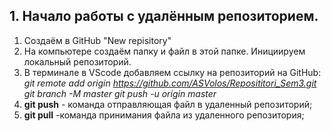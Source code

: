## 1. Начало работы с удалённым репозиторием.
1. Создаём в GitHub "New repisitory"
2. На компьютере создаём папку и файл в этой папке. Инициируем локальный репозиторий.
3. В терминале в VScode добавляем ссылку на репозиторий на GitHub:
*git remote add origin https://github.com/ASVolos/Reposititori_Sem3.git
git branch -M master
git push -u origin master*
4. **git push** - команда отправляющая файл в удаленный репозиторий;
5. **git pull** -команда принимания файла из удаленного репозитория;
